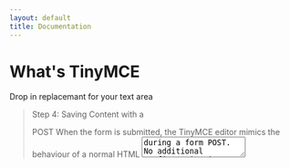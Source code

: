 ```yaml
---
layout: default
title: Documentation
---
```


# What's TinyMCE
Drop in replacemant for your text area

> Step 4: Saving Content with a <form> POST
> When the form is submitted, the TinyMCE editor mimics the behaviour of a normal HTML <textarea> during a form POST.  No additional configuration is required.

# Download link

* Quick Start
* User Guide
* API Reference
* Examples
* Tutorials ?? Maybe in the future? If we find a consistent problem on forums for example!

Footer:
* Disqus
* footer
* github
* helpful (YES/NO) -> NO -> Github Issue
